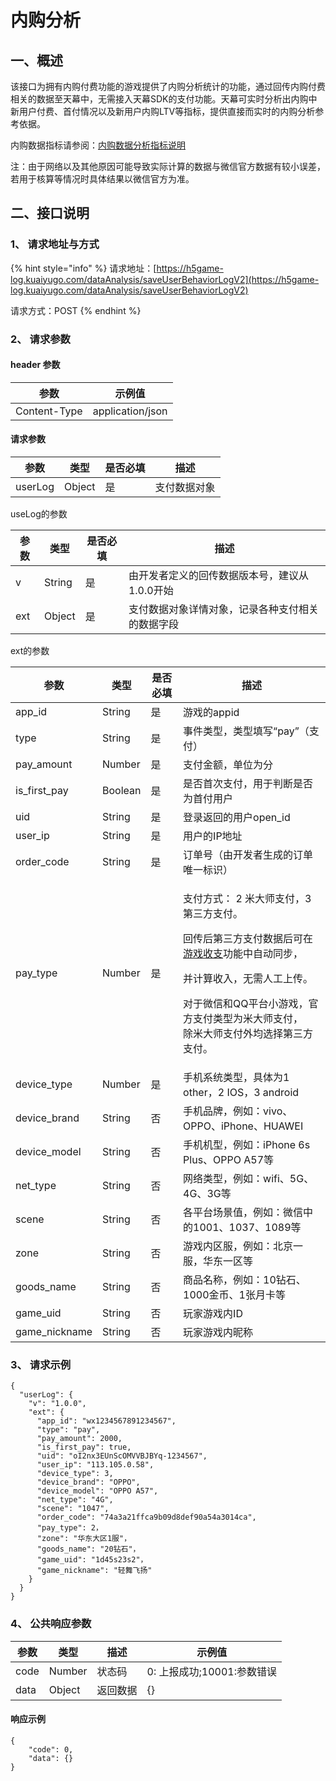 # 内购分析

## 一、概述

该接口为拥有内购付费功能的游戏提供了内购分析统计的功能，通过回传内购付费相关的数据至天幕中，无需接入天幕SDK的支付功能。天幕可实时分析出内购中新用户付费、首付情况以及新用户内购LTV等指标，提供直接而实时的内购分析参考依据。

内购数据指标请参阅：[内购数据分析指标说明](../../game-data/indicator-description/in-game-payment.md)

注：由于网络以及其他原因可能导致实际计算的数据与微信官方数据有较小误差，若用于核算等情况时具体结果以微信官方为准。

## 二、接口说明

### 1、 请求地址与方式

{% hint style="info" %}
请求地址：[https://h5game-log.kuaiyugo.com/dataAnalysis/saveUserBehaviorLogV2](https://h5game-log.kuaiyugo.com/dataAnalysis/saveUserBehaviorLogV2)

请求方式：POST
{% endhint %}

### 2、 请求参数

#### header 参数

| 参数           | 示例值              |
| ------------ | ---------------- |
| Content-Type | application/json |

#### 请求参数

| 参数      | 类型     | 是否必填 | 描述     |
| ------- | ------ | ---- | ------ |
| userLog | Object | 是    | 支付数据对象 |

useLog的参数

| 参数  | 类型     | 是否必填 | 描述                        |
| --- | ------ | ---- | ------------------------- |
| v   | String | 是    | 由开发者定义的回传数据版本号，建议从1.0.0开始 |
| ext | Object | 是    | 支付数据对象详情对象，记录各种支付相关的数据字段  |

ext的参数

| 参数             | 类型      | 是否必填 | 描述                                                                                                                                                                                   |
| -------------- | ------- | ---- | ------------------------------------------------------------------------------------------------------------------------------------------------------------------------------------ |
| app\_id        | String  | 是    | 游戏的appid                                                                                                                                                                             |
| type           | String  | 是    | 事件类型，类型填写“pay”（支付）                                                                                                                                                                   |
| pay\_amount    | Number  | 是    | 支付金额，单位为分                                                                                                                                                                            |
| is\_first\_pay | Boolean | 是    | 是否首次支付，用于判断是否为首付用户                                                                                                                                                                   |
| uid            | String  | 是    | 登录返回的用户open\_id                                                                                                                                                                      |
| user\_ip       | String  | 是    | 用户的IP地址                                                                                                                                                                              |
| order\_code    | String  | 是    | 订单号（由开发者生成的订单唯一标识）                                                                                                                                                                   |
| pay\_type      | Number  | 是    | <p>支付方式： 2 米大师支付，3 第三方支付。</p><p>回传后第三方支付数据后可在<a href="../../general-function/revenue/">游戏收支</a>功能中自动同步，</p><p>并计算收入，无需人工上传。</p><p>对于微信和QQ平台小游戏，官方支付类型为米大师支付，<br>除米大师支付外均选择第三方支付。</p> |
| device\_type   | Number  | 是    | 手机系统类型，具体为1 other，2 IOS，3 android                                                                                                                                                    |
| device\_brand  | String  | 否    | 手机品牌，例如：vivo、OPPO、iPhone、HUAWEI                                                                                                                                                      |
| device\_model  | String  | 否    | 手机机型，例如：iPhone 6s Plus、OPPO A57等                                                                                                                                                     |
| net\_type      | String  | 否    | 网络类型，例如：wifi、5G、4G、3G等                                                                                                                                                               |
| scene          | String  | 否    | 各平台场景值，例如：微信中的1001、1037、1089等                                                                                                                                                        |
| zone           | String  | 否    | 游戏内区服，例如：北京一服，华东一区等                                                                                                                                                                  |
| goods\_name    | String  | 否    | 商品名称，例如：10钻石、1000金币、1张月卡等                                                                                                                                                            |
| game\_uid      | String  | 否    | 玩家游戏内ID                                                                                                                                                                              |
| game\_nickname | String  | 否    | 玩家游戏内昵称                                                                                                                                                                              |

### 3、 请求示例

```
{
  "userLog": {
    "v": "1.0.0",
    "ext": {
      "app_id": "wx1234567891234567",
      "type": "pay",
      "pay_amount": 2000,
      "is_first_pay": true,
      "uid": "oI2nx3EUnScOMVVBJBYq-1234567",
      "user_ip": "113.105.0.58",
      "device_type": 3,
      "device_brand": "OPPO",
      "device_model": "OPPO A57",
      "net_type": "4G",
      "scene": "1047",
      "order_code": "74a3a21ffca9b09d8def90a54a3014ca",
      "pay_type": 2，
      "zone": "华东大区1服"，
      "goods_name": "20钻石"，
      "game_uid": "1d45s23s2"，
      "game_nickname": "轻舞飞扬"
    }
  }
}
```

### 4、 公共响应参数

| 参数   | 类型     | 描述   | 示例值                |
| ---- | ------ | ---- | ------------------ |
| code | Number | 状态码  | 0: 上报成功;10001:参数错误 |
| data | Object | 返回数据 | {}                 |

#### 响应示例

```
{
    "code": 0,
    "data": {}
}
```
